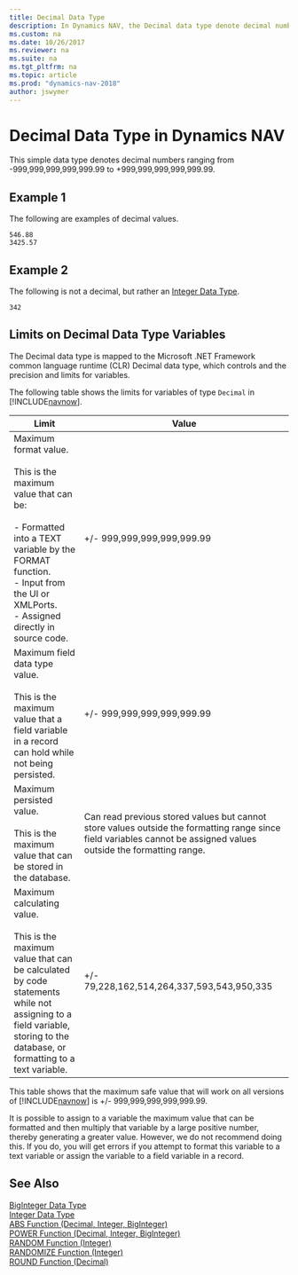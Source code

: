 ```yaml
---
title: Decimal Data Type
description: In Dynamics NAV, the Decimal data type denote decimal numbers ranging from -999,999,999,999,999.99 to +999,999,999,999,999.99.  
ms.custom: na
ms.date: 10/26/2017
ms.reviewer: na
ms.suite: na
ms.tgt_pltfrm: na
ms.topic: article
ms.prod: "dynamics-nav-2018"
author: jswymer
---
```

# Decimal Data Type in Dynamics NAV

This simple data type denotes decimal numbers ranging from -999,999,999,999,999.99 to +999,999,999,999,999.99.  

## Example 1
  
The following are examples of decimal values.  

```  
546.88  
3425.57  
```  

## Example 2
  
The following is not a decimal, but rather an [Integer Data Type](Integer-Data-Type.md).  

```  
342  
```  

## Limits on Decimal Data Type Variables  

The Decimal data type is mapped to the Microsoft .NET Framework common language runtime \(CLR\) Decimal data type, which controls and the precision and limits for variables.  

The following table shows the limits for variables of type `Decimal` in [!INCLUDE[navnow](includes/navnow_md.md)].  

|Limit|Value|
|-----------|------------------------------|  
|Maximum format value.<br /><br /> This is the maximum value that can be:<br /><br /> -   Formatted into a TEXT variable by the FORMAT function.<br />-   Input from the UI or XMLPorts.<br />-   Assigned directly in source code.|+/- 999,999,999,999,999.99|
|Maximum field data type value.<br /><br /> This is the maximum value that a field variable in a record can hold while not being persisted.|+/- 999,999,999,999,999.99| 
|Maximum persisted value.<br /><br /> This is the maximum value that can be stored in the database.|Can read previous stored values but cannot store values outside the formatting range since field variables cannot be assigned values outside the formatting range.|
|Maximum calculating value.<br /><br /> This is the maximum value that can be calculated by code statements while not assigning to a field variable, storing to the database, or formatting to a text variable.|+/- 79,228,162,514,264,337,593,543,950,335|  

This table shows that the maximum safe value that will work on all versions of [!INCLUDE[navnow](includes/navnow_md.md)] is +/- 999,999,999,999,999.99.  

It is possible to assign to a variable the maximum value that can be formatted and then multiply that variable by a large positive number, thereby generating a greater value. However, we do not recommend doing this. If you do, you will get errors if you attempt to format this variable to a text variable or assign the variable to a field variable in a record.  

## See Also  
 [BigInteger Data Type](BigInteger-Data-Type.md)   
 [Integer Data Type](Integer-Data-Type.md)   
 [ABS Function \(Decimal, Integer, BigInteger\)](ABS-Function--Decimal--Integer--BigInteger-.md)   
 [POWER Function \(Decimal, Integer, BigInteger\)](POWER-Function--Decimal--Integer--BigInteger-.md)   
 [RANDOM Function \(Integer\)](RANDOM-Function--Integer-.md)   
 [RANDOMIZE Function \(Integer\)](RANDOMIZE-Function--Integer-.md)   
 [ROUND Function \(Decimal\)](ROUND-Function--Decimal-.md)
